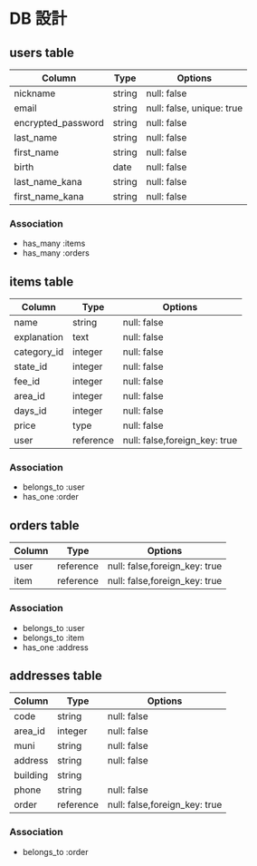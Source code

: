 # DB 設計

## users table

| Column             | Type        | Options                      |
|--------------------|-------------|------------------------------|
| nickname           | string      | null: false                  |
| email              | string      | null: false, unique: true    |
| encrypted_password | string      | null: false                  |
| last_name          | string      | null: false                  |
| first_name         | string      | null: false                  |
| birth              | date        | null: false                  |
| last_name_kana     | string      | null: false                  |
| first_name_kana    | string      | null: false                  |

### Association

* has_many :items
* has_many :orders

## items table

| Column        | Type        | Options             |
|---------------|-------------|---------------------|
| name          | string      | null: false         |
| explanation   | text        | null: false         |
| category_id   | integer     | null: false         |
| state_id      | integer     | null: false         |
| fee_id        | integer     | null: false         |
| area_id       | integer     | null: false         |
| days_id       | integer     | null: false         |
| price         | type        | null: false         |
| user          | reference   | null: false,foreign_key: true   |

### Association

- belongs_to :user
- has_one :order

## orders table

| Column      | Type         | Options              |
|-------------|--------------|----------------------|
| user        | reference    | null: false,foreign_key: true    |
| item        | reference    | null: false,foreign_key: true   |

### Association

- belongs_to :user
- belongs_to :item
- has_one    :address

## addresses table

| Column      | Type         | Options             |
|-------------|--------------|---------------------|
| code        | string       | null: false         |
| area_id     | integer      | null: false         |
| muni        | string       | null: false         |
| address     | string       | null: false         |
| building    | string       |                     |
| phone       | string       | null: false         |
| order       | reference    | null: false,foreign_key: true   |

### Association

- belongs_to :order